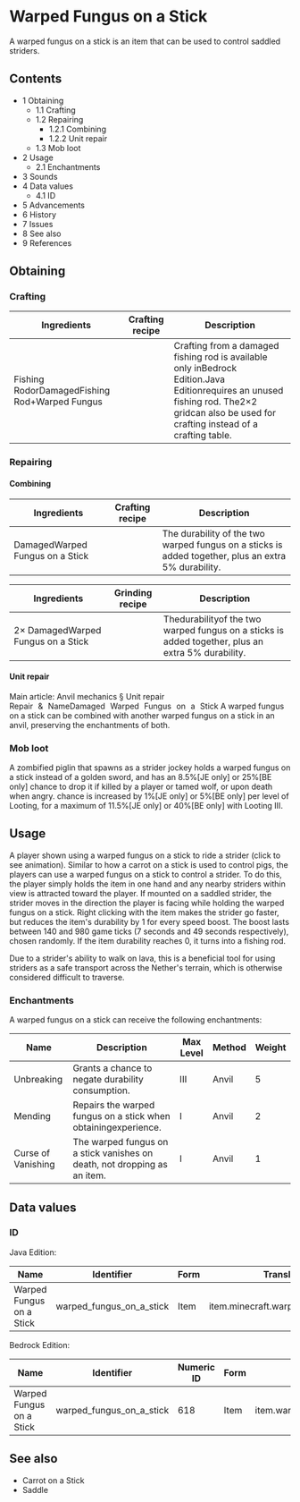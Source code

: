 # Warped Fungus on a Stick
A warped fungus on a stick is an item that can be used to control saddled striders.

## Contents
- 1 Obtaining
	- 1.1 Crafting
	- 1.2 Repairing
		- 1.2.1 Combining
		- 1.2.2 Unit repair
	- 1.3 Mob loot
- 2 Usage
	- 2.1 Enchantments
- 3 Sounds
- 4 Data values
	- 4.1 ID
- 5 Advancements
- 6 History
- 7 Issues
- 8 See also
- 9 References

## Obtaining
### Crafting
| Ingredients                                   | Crafting recipe | Description                                                                                                                                                                               |
|-----------------------------------------------|-----------------|-------------------------------------------------------------------------------------------------------------------------------------------------------------------------------------------|
| Fishing RodorDamagedFishing Rod+Warped Fungus |                 | Crafting from a damaged fishing rod is available only inBedrock Edition.Java Editionrequires an unused fishing rod. The2×2 gridcan also be used for crafting instead of a crafting table. |

### Repairing
#### Combining
| Ingredients                     | Crafting recipe | Description                                                                                         |
|---------------------------------|-----------------|-----------------------------------------------------------------------------------------------------|
| DamagedWarped Fungus on a Stick |                 | The durability of the two warped fungus on a sticks is added together, plus an extra 5% durability. |

| Ingredients                        | Grinding recipe | Description                                                                                        |
|------------------------------------|-----------------|----------------------------------------------------------------------------------------------------|
| 2× DamagedWarped Fungus on a Stick |                 | Thedurabilityof the two warped fungus on a sticks is added together, plus an extra 5% durability.‌ |

#### Unit repair
Main article: Anvil mechanics § Unit repair
Repair & NameDamaged Warped Fungus on a Stick
A warped fungus on a stick can be combined with another warped fungus on a stick in an anvil, preserving the enchantments of both.



### Mob loot
A zombified piglin that spawns as a strider jockey holds a warped fungus on a stick instead of a golden sword, and has an 8.5%‌[JE  only] or 25%‌[BE  only] chance to drop it if killed by a player or tamed wolf, or upon death when angry. chance is increased by 1%‌[JE  only] or 5%‌[BE  only] per level of Looting, for a maximum of 11.5%‌[JE  only] or 40%‌[BE  only] with Looting III.

## Usage
A player shown using a warped fungus on a stick to ride a strider (click to see animation).
Similar to how a carrot on a stick is used to control pigs, the players can use a warped fungus on a stick to control a strider. To do this, the player simply holds the item in one hand and any nearby striders within view is attracted toward the player. If mounted on a saddled strider, the strider moves in the direction the player is facing while holding the warped fungus on a stick. Right clicking with the item makes the strider go faster, but reduces the item's durability by 1 for every speed boost. The boost lasts between 140 and 980 game ticks (7 seconds and 49 seconds respectively), chosen randomly. If the item durability reaches 0, it turns into a fishing rod.

Due to a strider's ability to walk on lava, this is a beneficial tool for using striders as a safe transport across the Nether's terrain, which is otherwise considered difficult to traverse.

### Enchantments
A warped fungus on a stick can receive the following enchantments:

| Name               | Description                                                              | Max Level | Method | Weight |
|--------------------|--------------------------------------------------------------------------|-----------|--------|--------|
| Unbreaking         | Grants a chance to negate durability consumption.                        | III       | Anvil  | 5      |
| Mending            | Repairs the warped fungus on a stick when obtainingexperience.           | I         | Anvil  | 2      |
| Curse of Vanishing | The warped fungus on a stick vanishes on death, not dropping as an item. | I         | Anvil  | 1      |



## Data values
### ID
Java Edition:

| Name                     | Identifier               | Form | Translation key                         |
|--------------------------|--------------------------|------|-----------------------------------------|
| Warped Fungus on a Stick | warped_fungus_on_a_stick | Item | item.minecraft.warped_fungus_on_a_stick |

Bedrock Edition:

| Name                     | Identifier               | Numeric ID | Form | Translation key                    |
|--------------------------|--------------------------|------------|------|------------------------------------|
| Warped Fungus on a Stick | warped_fungus_on_a_stick | 618        | Item | item.warped_fungus_on_a_stick.name |

## See also
- Carrot on a Stick
- Saddle

